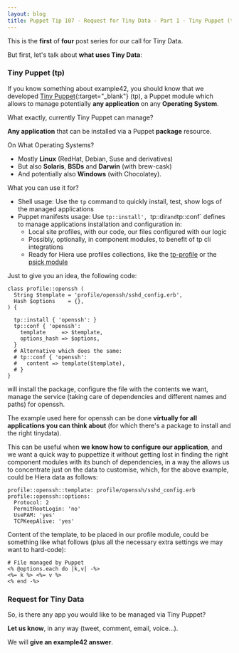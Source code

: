 ```yaml
---
layout: blog
title: Puppet Tip 107 - Request for Tiny Data - Part 1 - Tiny Puppet (tp)
---
```


This is the **first** of **four** post series for our call for Tiny Data.

But first, let's talk about **what uses Tiny Data**:

### Tiny Puppet (tp)

If you know something about example42, you should know that we developed [Tiny Puppet](https://github.com/example42/puppet-tp){:target="_blank"} (tp), a Puppet module which allows to manage potentially **any application** on any **Operating System**.

What exactly, currently Tiny Puppet can manage?

**Any application** that can be installed via a Puppet **package** resource.

On What Operating Systems?

- Mostly **Linux** (RedHat, Debian, Suse and derivatives)
- But also **Solaris**, **BSDs** and **Darwin** (with brew-cask)
- And potentially also **Windows** (with Chocolatey).

What you can use it for?

- Shell usage: Use the `tp` command to quickly install, test, show logs of the managed applications
- Puppet manifests usage: Use `tp::install', `tp::dir` and `tp::conf` defines to manage applications installation and configuration in:
  - Local site profiles, with our code, our files configured with our logic 
  - Possibly, optionally, in component modules, to benefit of tp cli integrations
  - Ready for Hiera use profiles collections, like the [tp-profile](https://github.com/example42/puppet-tp_profile) or the [psick module](https://github.com/example42/puppet-psick)

Just to give you an idea, the following code:

    class profile::openssh (
      String $template = 'profile/openssh/sshd_config.erb',
      Hash $options    = {},
    ) {

      tp::install { 'openssh': }
      tp::conf { 'openssh':
        template     => $template,
        options_hash => $options,
      }
      # Alternative which does the same:
      # tp::conf { 'openssh':
      #   content => template($template),
      # }      
    }

will install the package, configure the file with the contents we want, manage the service (taking care of dependencies and different names and paths) for openssh.

The example used here for openssh can be done **virtually for all applications you can think about** (for which there's a package to install and the right tinydata).

This can be useful when **we know how to configure our application**, and we want a quick way to puppettize it without getting lost in finding the right component modules with its bunch of dependencies, in a way the allows us to concentrate just on the data to customise, which, for the above example, could be Hiera data as follows:

    profile::openssh::template: profile/openssh/sshd_config.erb
    profile::openssh::options:
      Protocol: 2
      PermitRootLogin: 'no'
      UsePAM: 'yes'
      TCPKeepAlive: 'yes'

Content of the template, to be placed in our profile module, could be something like what follows (plus all the necessary extra settings we may want to hard-code):

    # File managed by Puppet
    <% @options.each do |k,v| -%>
    <%= k %> <%= v %>
    <% end -%>

### Request for Tiny Data

So, is there any app you would like to be managed via Tiny Puppet?

**Let us know**, in any way (tweet, comment, email, voice...).

We will **give an example42 answer**.
